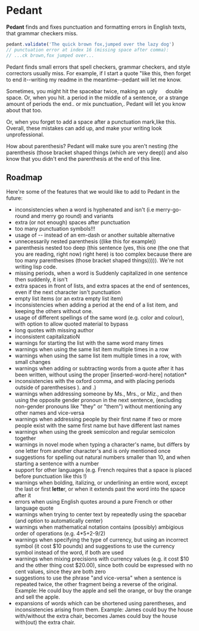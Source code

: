 # Pedant

**Pedant** finds and fixes punctuation and formatting errors in English texts, that grammar checkers miss.

```javascript
pedant.validate('The quick brown fox,jumped over the lazy dog')
// punctuation error at index 16 (missing space after comma):
// ...ck brown,fox jumped over...
```

Pedant finds small errors that spell checkers, grammar checkers, and style correctors usually miss. For example, if I start a quote "like this, then forget to end it--writing my readme in the meantime--pedant will let me know.

Sometimes, you might hit the spacebar  twice, making an ugly `  ` double space. Or, when you hit. a period in the middle of a sentence, or a strange amount of periods the end.. or mix punctuation,. Pedant will let you know about that too.

Or, when you forget to add a space after a punctuation mark,like this. Overall, these mistakes can add up, and make your writing look unprofessional.

How about parenthesis? Pedant will make sure you aren't nesting (the parenthesis (those bracket shaped things (which are very deep)) and also know that you didn't end the parenthesis at the end of this line.

## Roadmap

Here're some of the features that we would like to add to Pedant in the future:
- inconsistencies when a word is hyphenated and isn't (i.e merry-go-round and merry go round) and variants
- extra (or not enough) spaces after punctuation
- too many punctuation symbols!!!
- usage of -- instead of an em-dash or another suitable alternative
- unnecessarily nested parenthesis ((like this for example))
- parenthesis nested too deep (this sentence (yes, this one (the one that you are reading, right now) right here) is too  complex because there are too many parenthesises (those bracket shaped things))))). We're not writing lisp code.
- missing periods, when a word is Suddenly capitalized in one sentence then suddenly, it isn't
- extra spaces in front of lists, and extra spaces at the end of sentences, even if the next character isn't punctuation
- empty list items (or an extra empty list item)
- inconsistencies when adding a period at the end of a list item, and keeping the others without one.
- usage of different spellings of the same word (e.g. color and colour), with option to allow quoted material to bypass
- long quotes with missing author
- inconsistent capitalizatioN
- warnings for starting the list with the same word many times
- warnings when using the same list item multiple times in a row
- warnings when using the same list item multiple times in a row, with small changes
- warnings when adding or subtracting words from a quote after it has been written, without using the proper [inserted-word-here] notation*
- inconsistencies with the oxford comma, and with placing periods outside of parenthesises ). and .)
- warnings when addressing someone by Ms., Mrs., or Miz., and then using the opposite gender pronoun in the next sentence, (excluding non-gender pronouns like "they" or "them") without mentioning any other names and vice-versa
- warnings when addressing people by their first name if two or more people exist with the same first name but have different last names
- warnings when using the greek semicolon and regular semicolon together
- warnings in novel mode when typing a character's name, but differs by one letter from another character's and is only mentioned once
- suggestions for spelling out natural numbers smaller than 10, and when starting a sentence with a number
- support for other languages (e.g. French requires that a space is placed before punctuation like this !)
- warnings when bolding, italizing, or underlining an entire word, except the last or first **lette**r, or when it extends past the word into the space after it
- errors when using English quotes around a pure French or other language quote
- warnings when trying to center text by repeatedly using the spacebar (and option to automatically center)
- warnings when mathematical notation contains (possibly) ambigious order of operations (e.g. 4*5+2-9/2)
- warnings when specifying the type of currency, but using an incorrect symbol (it cost $10 pounds) and suggestions to use the currency symbol instead of the word, if both are used
- warnings when mixing precisions with currency values (e.g. it cost $10 and the other thing cost $20.00), since both could be expressed with no cent values, since they are both zero
- suggestions to use the phrase "and vice-versa" when a sentence is repeated twice, the other fragment being a reverse of the original. Example: He could buy the apple and sell the orange, or buy the orange and sell the apple.
- expansions of words which can be shortened using parentheses, and inconsistencies arising from them. Example: James could buy the house with/without the extra chair, becomes James could buy the house with(out) the extra chair.
